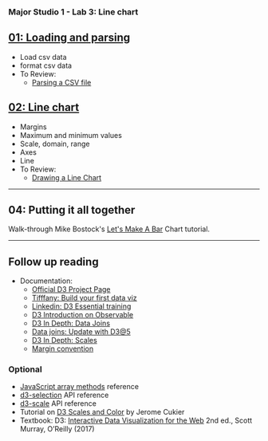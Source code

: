 ### Major Studio 1 - Lab 3: Line chart

## [01: Loading and parsing](https://parsons.nyc/major-studio-1/lab03_linechart/01-loading-parsing/)
- Load csv data 
- format csv data
- To Review:
    - [Parsing a CSV file](https://www.linkedin.com/learning/d3-js-essential-training-for-data-scientists/parsing-a-csv-file?autoplay=true&resume=false&u=75880858)
    
## [02: Line chart](https://parsons.nyc/major-studio-1/lab03_linechart/02-line-chart/)
- Margins
- Maximum and minimum values
- Scale, domain, range
- Axes
- Line
- To Review:
    - [Drawing a Line Chart](https://www.linkedin.com/learning/d3-js-essential-training-for-data-scientists/drawing-a-line-chart-from-csv-data?autoplay=true&resume=false&u=75880858)

---  
## 04: Putting it all together
Walk-through Mike Bostock's [Let's Make A Bar](https://observablehq.com/@d3/lets-make-a-bar-chart?collection=@d3/lets-make-a-bar-chart) Chart tutorial.


---  
## Follow up reading


- Documentation:
    - [Official D3 Project Page](https://d3js.org/)
    - [Tifffany: Build your first data viz](https://www.pluralsight.com/courses/build-your-first-data-visualization-d3)
    - [Linkedin: D3 Essential training](https://www.linkedin.com/learning/d3-js-essential-training-for-data-scientists/welcome?u=75880858)
     - [D3 Introduction on Observable](https://observablehq.com/collection/@d3/learn-d3)
    - [D3 In Depth: Data Joins](https://www.d3indepth.com/datajoins/)
    - [Data joins: Update with D3@5](https://observablehq.com/@d3/selection-join) 
    - [D3 In Depth: Scales](https://www.d3indepth.com/scales/)
    - [Margin convention](https://observablehq.com/@d3/margin-convention)
    
### Optional
- [JavaScript array methods](https://developer.mozilla.org/en-US/docs/Web/JavaScript/Reference/Global_Objects/Array/prototype) reference
- [d3-selection](https://github.com/d3/d3-selection) API reference
- [d3-scale](https://github.com/d3/d3-scale) API reference
- Tutorial on [D3 Scales and Color](http://www.jeromecukier.net/2011/08/11/d3-scales-and-color/) by Jerome Cukier
- Textbook: D3: [Interactive Data Visualization for the Web](https://clio.columbia.edu/catalog/13137514) 2nd ed., Scott Murray, O’Reilly (2017)

